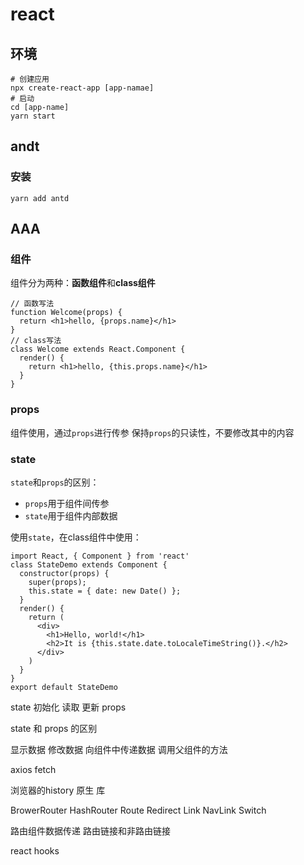 # react

## 环境

```shell
# 创建应用
npx create-react-app [app-namae]
# 启动
cd [app-name]
yarn start
```

## andt

### 安装

```shell
yarn add antd
```

## AAA

### 组件

组件分为两种：**函数组件**和**class组件**

```react
// 函数写法
function Welcome(props) {
  return <h1>hello, {props.name}</h1>
}
// class写法
class Welcome extends React.Component {
  render() {
    return <h1>hello, {this.props.name}</h1>
  }
}
```

### props

组件使用，通过`props`进行传参
保持`props`的只读性，不要修改其中的内容

### state

`state`和`props`的区别：
- `props`用于组件间传参
- `state`用于组件内部数据

使用`state`，在class组件中使用：

```react
import React, { Component } from 'react'
class StateDemo extends Component {
  constructor(props) {
    super(props);
    this.state = { date: new Date() };
  }
  render() {
    return (
      <div>
        <h1>Hello, world!</h1>
        <h2>It is {this.state.date.toLocaleTimeString()}.</h2>
      </div>
    )
  }
}
export default StateDemo
```




state 初始化 读取 更新
props

state 和 props 的区别

显示数据 修改数据 向组件中传递数据 调用父组件的方法

axios fetch

浏览器的history  原生  库

BrowerRouter HashRouter
Route Redirect Link NavLink Switch

路由组件数据传递
路由链接和非路由链接


react hooks
